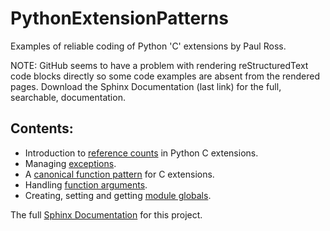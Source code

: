 # PythonExtensionPatterns

Examples of reliable coding of Python 'C' extensions by Paul Ross.

NOTE: GitHub seems to have a problem with rendering reStructuredText code blocks directly so some code examples are absent from the rendered pages. Download the Sphinx Documentation (last link) for the full, searchable, documentation.

## Contents:

* Introduction to [reference counts](doc/sphinx/source/refcount.rst) in Python C extensions.
* Managing [exceptions](doc/sphinx/source/exceptions.rst).
* A [canonical function pattern](doc/sphinx/source/canonical_function.rst) for C extensions.
* Handling [function arguments](doc/sphinx/source/parsing_arguments.rst).
* Creating, setting and getting [module globals](doc/sphinx/source/module_globals.rst).

The full [Sphinx Documentation](doc/sphinx/build/html/index.html) for this project.
